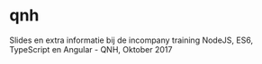 # qnh
Slides en extra informatie bij de incompany training NodeJS, ES6, TypeScript en Angular - QNH, Oktober 2017

